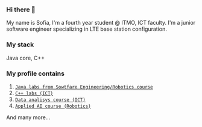 ### Hi there 👋
My name is Sofia, I'm a fourth year student @ ITMO, ICT faculty.
I'm a junior software engineer specializing in LTE base station configuration.

### My stack
Java core, 
C++

### My profile contains
1. [`Java labs from Sowtfare Engineering/Robotics course`](#[feature](https://github.com/avetodef/prog-lab8))
2. [`C++ labs (ICT)`](#https://github.com/avetodef/ict_cpp_course_3rd_year)
3. [`Data analisys course (ICT)`](#https://github.com/avetodef/modern-data-analysis-tools-itmo)
4. [`Applied AI course (Robotics)`](#https://github.com/avetodef/applied-ai-itmo)

And many more...
<!--
**avetodef/avetodef** is a ✨ _special_ ✨ repository because its `README.md` (this file) appears on your GitHub profile.

Here are some ideas to get you started:

- 🔭 I’m currently working on ...
- 🌱 I’m currently learning ...
- 👯 I’m looking to collaborate on ...
- 🤔 I’m looking for help with ...
- 💬 Ask me about ...
- 📫 How to reach me: ...
- 😄 Pronouns: ...
- ⚡ Fun fact: ...
-->
